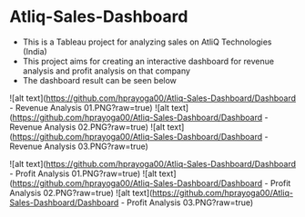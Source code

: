 # Atliq-Sales-Dashboard

* This is a Tableau project for analyzing sales on AtliQ Technologies (India)
* This project aims for creating an interactive dashboard for revenue analysis and profit analysis on that company
* The dashboard result can be seen below

![alt text](https://github.com/hprayoga00/Atliq-Sales-Dashboard/Dashboard - Revenue Analysis 01.PNG?raw=true)
![alt text](https://github.com/hprayoga00/Atliq-Sales-Dashboard/Dashboard - Revenue Analysis 02.PNG?raw=true)
![alt text](https://github.com/hprayoga00/Atliq-Sales-Dashboard/Dashboard - Revenue Analysis 03.PNG?raw=true)

![alt text](https://github.com/hprayoga00/Atliq-Sales-Dashboard/Dashboard - Profit Analysis 01.PNG?raw=true)
![alt text](https://github.com/hprayoga00/Atliq-Sales-Dashboard/Dashboard - Profit Analysis 02.PNG?raw=true)
![alt text](https://github.com/hprayoga00/Atliq-Sales-Dashboard/Dashboard - Profit Analysis 03.PNG?raw=true)
